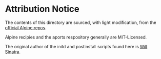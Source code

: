 # Attribution Notice

The contents of this directory are sourced, with light modification, from the [official Alpine repos](https://gitlab.alpinelinux.org/alpine/aports/-/tree/master/community/grlx).

Alpine recipies and the aports respository generally are MIT-Licensed.

The original author of the initd and postinstall scripts found here is [Will Sinatra](https://gitlab.alpinelinux.org/durrendal).
